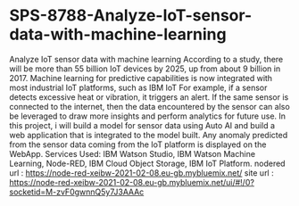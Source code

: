 # SPS-8788-Analyze-IoT-sensor-data-with-machine-learning
Analyze IoT sensor data with machine learning
According to a study, there will be more than 55 billion IoT devices by 2025, up from about 9 billion in 2017. Machine learning for predictive capabilities is now integrated with
most industrial IoT platforms, such as IBM IoT For example, if a sensor detects excessive heat or vibration, it triggers an alert. If the same sensor is connected to the internet, 
then the data encountered by the sensor can also be leveraged to draw more insights and perform analytics for future use. In this project, i will build a model for sensor data 
using Auto AI and build a web application that is integrated to the model built. Any anomaly predicted from the sensor data coming from the IoT platform is displayed on the WebApp.
Services Used:
IBM Watson Studio,
IBM Watson Machine Learning,
Node-RED,
IBM Cloud Object Storage,
IBM IoT Platform.
nodered url : https://node-red-xeibw-2021-02-08.eu-gb.mybluemix.net/
site url : https://node-red-xeibw-2021-02-08.eu-gb.mybluemix.net/ui/#!/0?socketid=M-zvF0gwnnQ5y7J3AAAc
